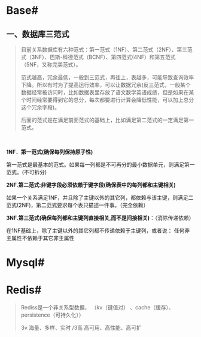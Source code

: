 # Base#

## 一、数据库三范式

> 目前关系数据库有六种范式：第一范式（1NF）、第二范式（2NF）、第三范式（3NF）、巴斯-科德范式（BCNF）、第四范式(4NF）和第五范式（5NF，又称完美范式）。
>
> 范式越高，冗余最低，一般到三范式，再往上，表越多，可能导致查询效率下降。所以有时为了提高运行效率，可以让数据冗余(反三范式，一般某个数据经常被访问时，比如数据表里存放了语文数学英语成绩，但是如果在某个时间经常要得到它的总分，每次都要进行计算会降低性能，可以加上总分这个冗余字段)。
>
> 后面的范式是在满足前面范式的基础上，比如满足第二范式的一定满足第一范式。

   

**1NF．第一范式(确保每列保持原子性)**

第一范式是最基本的范式。如果每一列都是不可再分的最小数据单元，则满足第一范式。(不可拆分)

**2NF.第二范式:非键字段必须依赖于键字段(确保表中的每列都和主键相关)**

如果一个关系满足1NF，并且除了主键以外的其它列，都依赖与该主键，则满足二范式(2NF)，第二范式要求每个表只描述一件事。（完全依赖）

**3NF.第三范式(确保每列都和主键列直接相关,而不是间接相关)**：（消除传递依赖）

在1NF基础上，除了主键以外的其它列都不传递依赖于主键列，或者说： 任何非主属性不依赖于其它非主属性



# Mysql#



# Redis#

> Rediss是一个非关系型数据， （kv（键值对） 、cache（缓存）、persistence（可持久化））
>
> 3v 海量、多样、实时 /3高 高可用、高性能、高可扩



